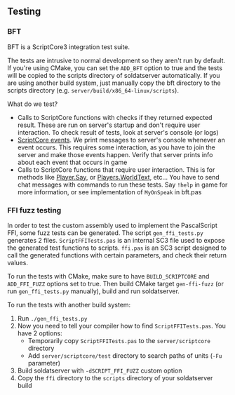 ## Testing

### BFT

BFT is a ScriptCore3 integration test suite.

The tests are intrusive to normal development so they aren't run by default.
If you're using CMake, you can set the `ADD_BFT` option to true and the tests
will be copied to the scripts directory of soldatserver automatically. If you
are using another build system, just manually copy the bft directory to the
scripts directory (e.g. `server/build/x86_64-linux/scripts`).

What do we test?
- Calls to ScriptCore functions with checks if they returned expected result.
These are run on server's startup and don't require user interaction. To check
result of tests, look at server's console (or logs)
- [ScriptCore events](https://wiki.soldat.pl/index.php/Category:Events).
We print messages to server's console whenever an event occurs. This requires
some interaction, as you have to join the server and make those events happen.
Verify that server prints info about each event that occurs in game
- Calls to ScriptCore functions that require user interaction. This is for methods
like [Player.Say](https://wiki.soldat.pl/index.php/TActivePlayer.Say), or
[Players.WorldText](https://wiki.soldat.pl/index.php/TPlayers.WorldText), etc...
You have to send chat messages with commands to run these tests. Say `!help` in
game for more information, or see implementation of `MyOnSpeak` in bft.pas

### FFI fuzz testing

In order to test the custom assembly used to implement the PascalScript FFI,
some fuzz tests can be generated. The script `gen_ffi_tests.py` generates 2
files. `ScriptFFITests.pas` is an internal SC3 file used to expose the
generated test functions to scripts. `ffi.pas` is an SC3 script designed to
call the generated functions with certain parameters, and check their return
values.

To run the tests with CMake, make sure to have `BUILD_SCRIPTCORE` and
`ADD_FFI_FUZZ` options set to true. Then build CMake target `gen-ffi-fuzz`
(or run `gen_ffi_tests.py` manually), build and run soldatserver.

To run the tests with another build system:
1. Run `./gen_ffi_tests.py`
2. Now you need to tell your compiler how to find `ScriptFFITests.pas`.
You have 2 options:
   - Temporarily copy `ScriptFFITests.pas` to the `server/scriptcore` directory
   - Add `server/scriptcore/test` directory to search paths of units (`-Fu` parameter)
3. Build soldatserver with `-dSCRIPT_FFI_FUZZ` custom option
4. Copy the `ffi` directory to the `scripts` directory of your soldatserver build
